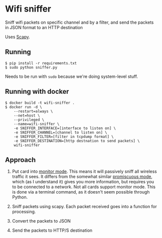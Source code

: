 Wifi sniffer
============

Sniff wifi packets on specific channel and by a filter, and send the packets in JSON format to an HTTP destination

Uses [Scapy](https://github.com/secdev/scapy/).

Running
-------

    $ pip install -r requirements.txt
    $ sudo python sniffer.py

Needs to be run with `sudo` because we're doing system-level stuff. 


Running with docker
-------------------
    $ docker build -t wifi-sniffer .
    $ docker run -d \
        --restart=always \
        --net=host \
        --privileged \
        --name=wifi-sniffer \
        -e SNIFFER_INTERFACE=[interface to listen on] \
        -e SNIFFER_CHANNEL=[channel to listen on] \
        -e SNIFFER_FILTER=[filter in tcpdump format] \
        -e SNIFFER_DESTINATION=[http destnation to send packets] \
        wifi-sniffer
               

Approach
--------

1. Put card into [monitor mode](https://en.wikipedia.org/wiki/Monitor_mode). This means it will passively sniff all wireless traffic it sees. It differs from the somewhat similar [promiscuous mode](https://en.wikipedia.org/wiki/Promiscuous_mode), which (as I understand it) gives you more information, but requires you to be connected to a network. Not all cards support monitor mode. This is done via a terminal command, as it doesn't seem possible through Python.

2. Sniff packets using scapy. Each packet received goes into a function for processing.

3. Convert the packets to JSON

4. Send the packets to HTTP/S destination
